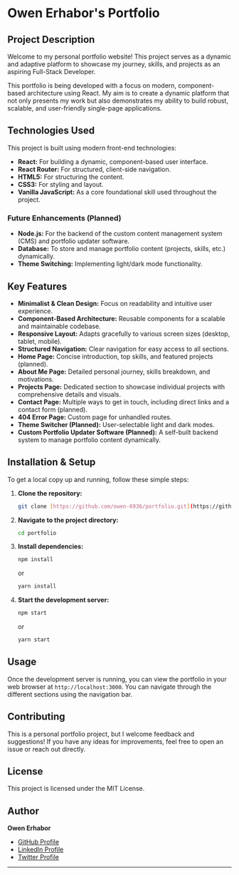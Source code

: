 # Owen Erhabor's Portfolio

## Project Description

Welcome to my personal portfolio website! This project serves as a dynamic and adaptive platform to showcase my journey, skills, and projects as an aspiring Full-Stack Developer.

This portfolio is being developed with a focus on modern, component-based architecture using React. My aim is to create a dynamic platform that not only presents my work but also demonstrates my ability to build robust, scalable, and user-friendly single-page applications.

## Technologies Used

This project is built using modern front-end technologies:

- **React:** For building a dynamic, component-based user interface.
- **React Router:** For structured, client-side navigation.
- **HTML5:** For structuring the content.
- **CSS3:** For styling and layout.
- **Vanilla JavaScript:** As a core foundational skill used throughout the project.

### Future Enhancements (Planned)

- **Node.js:** For the backend of the custom content management system (CMS) and portfolio updater software.
- **Database:** To store and manage portfolio content (projects, skills, etc.) dynamically.
- **Theme Switching:** Implementing light/dark mode functionality.

## Key Features

- **Minimalist & Clean Design:** Focus on readability and intuitive user experience.
- **Component-Based Architecture:** Reusable components for a scalable and maintainable codebase.
- **Responsive Layout:** Adapts gracefully to various screen sizes (desktop, tablet, mobile).
- **Structured Navigation:** Clear navigation for easy access to all sections.
- **Home Page:** Concise introduction, top skills, and featured projects (planned).
- **About Me Page:** Detailed personal journey, skills breakdown, and motivations.
- **Projects Page:** Dedicated section to showcase individual projects with comprehensive details and visuals.
- **Contact Page:** Multiple ways to get in touch, including direct links and a contact form (planned).
- **404 Error Page:** Custom page for unhandled routes.
- **Theme Switcher (Planned):** User-selectable light and dark modes.
- **Custom Portfolio Updater Software (Planned):** A self-built backend system to manage portfolio content dynamically.

## Installation & Setup

To get a local copy up and running, follow these simple steps:

1. **Clone the repository:**

   ```bash
   git clone [https://github.com/owen-6936/portfolio.git](https://github.com/owen-6936/portfolio.git)
   ```

2. **Navigate to the project directory:**

   ```bash
   cd portfolio
   ```

3. **Install dependencies:**

   ```bash
   npm install
   ```

   or

   ```bash
   yarn install
   ```

4. **Start the development server:**

   ```bash
   npm start
   ```

   or

   ```bash
   yarn start
   ```

## Usage

Once the development server is running, you can view the portfolio in your web browser at `http://localhost:3000`. You can navigate through the different sections using the navigation bar.

## Contributing

This is a personal portfolio project, but I welcome feedback and suggestions! If you have any ideas for improvements, feel free to open an issue or reach out directly.

## License

This project is licensed under the MIT License.

## Author

**Owen Erhabor**

- [GitHub Profile](https://github.com/owen-6936)
- [LinkedIn Profile](https://linkedin.com/in/owen-erhabor-80958b262)
- [Twitter Profile](https://x.com/Owen66936)

---
